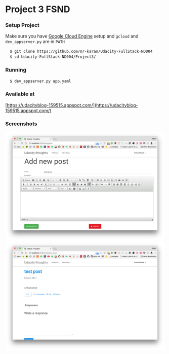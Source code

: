 # Project 3 FSND

### Setup Project

Make sure you have [Google Cloud Engine](https://cloud.google.com/sdk/gcloud/) setup and `gcloud` and `dev_appserver.py` are in `PATH`  

```bash
  $ git clone https://github.com/mr-karan/Udacity-FullStack-ND004
  $ cd Udacity-FullStack-ND004/Project3/
```

### Running
```bash
  $ dev_appserver.py app.yaml
```


### Available at

[https://udacityblog-159515.appspot.com/](https://udacityblog-159515.appspot.com/)

### Screenshots
 ![img](screens/screen1.png "webpage")
 ![img](screens/screen2.png "blog")
